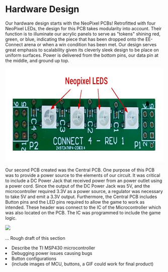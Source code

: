 # Hardware Design
Our hardware design starts with the NeoPixel PCBs! Retrofitted with four NeoPixel LEDs, the design for this PCB takes modularity into account. Their function is to illuminate our acrylic panels to serve as "tokens" shining red, green, or blue, indicating the piece that has been dropped onto the EE-Connect arena or when a win condition has been met. Our design serves great emphasis to scalability given its cleverly sleek design to be place on uniform surfaces. Power is delivered from the bottom pins, our data pin at the middle, and ground up top. <More to be added>

<img src="https://github.com/theparssa27/theparssa27.github.io/blob/main/pictures/neopixel.png?raw=true" height="300">
  
Our second PCB created was the Central PCB. One purpose of this PCB was to provide a power source to the elements of our circuit. It was critical to include a DC Power Jack that received power from an power outlet using a power cord. Since the output of the DC Power Jack was 5V, and the microcontroller required 3.3V as a power source, a regulator was necessary to take 5V and emit a 3.3V output. Furthermore, the Central PCB includes Button pins and the LED pins required to allow the game to work as intended. These header was connect to the IC of the Microcontroller which was also located on the PCB. The IC was programmed to include the game logic.
  
<img class="center" src="https://cdn.discordapp.com/attachments/944292252920971304/1118009558946828288/image.png" height="400">

...
Rough draft of this section
<li>Describe the TI MSP430 microcontroller</li>
<li>Debugging power issues causing bugs </li>
<li>Button configurations </li>
<li>(include images of MCU, buttons, a GIF could work for final product)</li>
